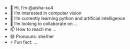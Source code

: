 - 👋 Hi, I’m @aisha-su4
- 👀 I’m interested in computer vision
- 🌱 I’m currently learning python and artificial intelligence 
- 💞️ I’m looking to collaborate on ...
- 📫 How to reach me ...
- 😄 Pronouns: she/her
- ⚡ Fun fact: ...

<!---
aisha-su4/aisha-su4 is a ✨ special ✨ repository because its `README.md` (this file) appears on your GitHub profile.
You can click the Preview link to take a look at your changes.
--->

